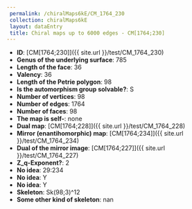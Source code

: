 ```yaml
--- 
 permalink: /chiralMaps6kE/CM_1764_230 
 collection: chiralMaps6kE
 layout: dataEntry
 title: Chiral maps up to 6000 edges - CM[1764;230]
---
```


- **ID**: [CM[1764;230]]({{ site.url }}/test/CM_1764_230)
- **Genus of the underlying surface**: 785
- **Length of the face**: 36
- **Valency**: 36
- **Length of the Petrie polygon**: 98
- **Is the automorphism group solvable?**: S
- **Number of vertices**: 98
- **Number of edges**: 1764
- **Number of faces**: 98
- **The map is self-**: none
- **Dual map**: [CM[1764;228]]({{ site.url }}/test/CM_1764_228)
- **Mirror (enantihomorphic) map**: [CM[1764;234]]({{ site.url }}/test/CM_1764_234)
- **Dual of the mirror image**: [CM[1764;227]]({{ site.url }}/test/CM_1764_227)
- **Z_q-Exponent?**: 2
- **No idea**:  29:234
- **No idea**: Y
- **No idea**: Y
- **Skeleton**: Sk(98;3)^12
- **Some other kind of skeleton**: nan
